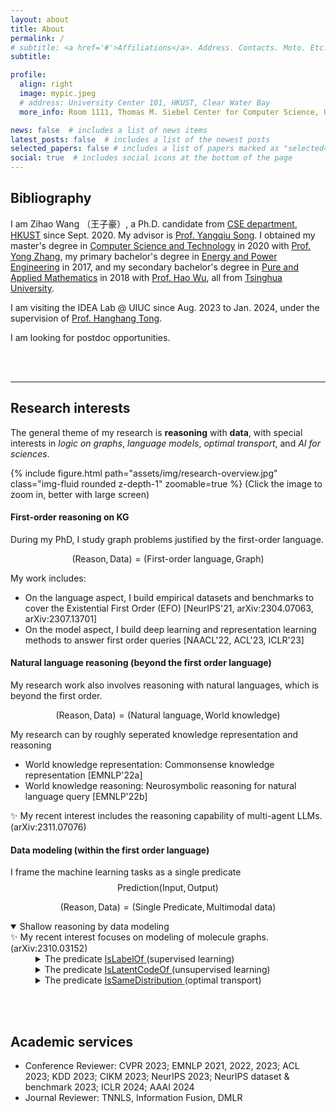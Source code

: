 ```yaml
---
layout: about
title: About
permalink: /
# subtitle: <a href='#'>Affiliations</a>. Address. Contacts. Moto. Etc.
subtitle:

profile:
  align: right
  image: mypic.jpeg
  # address: University Center 101, HKUST, Clear Water Bay
  more_info: Room 1111, Thomas M. Siebel Center for Computer Science, UIUC.

news: false  # includes a list of news items
latest_posts: false  # includes a list of the newest posts
selected_papers: false # includes a list of papers marked as "selected={true}"
social: true  # includes social icons at the bottom of the page
---
```


## Bibliography

I am Zihao Wang （王子豪）, a Ph.D. candidate from [CSE department](https://cse.hkust.edu.hk/), [HKUST](https://hkust.edu.hk/) since Sept. 2020. My advisor is [Prof. Yangqiu Song](https://cse.hkust.edu.hk/~yqsong/). I obtained my master's degree in [Computer Science and Technology](https://www.cs.tsinghua.edu.cn/csen/) in 2020 with [Prof. Yong Zhang](https://dagege.github.io/), my primary bachelor's degree in [Energy and Power Engineering](https://www.depe.tsinghua.edu.cn/depeen/) in 2017, and my secondary bachelor's degree in [Pure and Applied Mathematics](https://math.tsinghua.edu.cn) in 2018 with [Prof. Hao Wu](https://haowu1983.github.io), all from [Tsinghua University](https://www.tsinghua.edu.cn/en/index.htm).

I am visiting the IDEA Lab @ UIUC since Aug. 2023 to Jan. 2024, under the supervision of [Prof. Hanghang Tong](http://tonghanghang.org/).

I am looking for postdoc opportunities.

<br/><br/>

---

## Research interests

The general theme of my research is **reasoning** with **data**, with special interests in *logic on graphs*, *language models*, *optimal transport*, and *AI for sciences*.

{% include figure.html path="assets/img/research-overview.jpg" class="img-fluid rounded z-depth-1" zoomable=true %}
(Click the image to zoom in, better with large screen)

#### First-order reasoning on KG
During my PhD, I study graph problems justified by the first-order language.

$$(\text{Reason}, \text{Data}) = (\text{First-order language}, \text{Graph})$$

My work includes:
- On the language aspect, I build empirical datasets and benchmarks to cover the Existential First Order (EFO) [NeurIPS'21, arXiv:2304.07063, arXiv:2307.13701]
- On the model aspect, I build deep learning and representation learning methods to answer first order queries [NAACL'22, ACL'23, ICLR'23]

#### Natural language reasoning (beyond the first order language)
My research work also involves reasoning with natural languages, which is beyond the first order.

$$(\text{Reason}, \text{Data}) = (\text{Natural language}, \text{World knowledge})$$

My research can by roughly seperated knowledge representation and reasoning

- World knowledge representation: Commonsense knowledge representation [EMNLP'22a]
- World knowledge reasoning: Neurosymbolic reasoning for natural language query [EMNLP'22b]

✨ My recent interest includes the reasoning capability of multi-agent LLMs. (arXiv:2311.07076)

#### Data modeling (within the first order language)
I frame the machine learning tasks as a single predicate $$ \text{Prediction}(\text{Input}, \text{Output}) $$

$$(\text{Reason}, \text{Data}) = (\text{Single Predicate}, \text{Multimodal data})$$

<details open>
  <summary> Shallow reasoning by data modeling </summary>
  ✨ My recent interest focuses on modeling of molecule graphs. (arXiv:2310.03152)
  <div style="margin-left: 40px">
    <details>
    <summary>The predicate <ins> IsLabelOf </ins> (supervised learning)</summary>
    <ul>
      <li>Understand deep learning tricks [arXiv:2010.12648]</li>
      <li>Design neural heuristics for application [AJODO'23]</li>
      <li>Compressing deep neural networks [ICML'23]</li>
    </ul>
    </details>
    <details>
      <summary>The predicate <ins> IsLatentCodeOf </ins> (unsupervised learning)</summary>
    <ul>
      <li>Understand the variational auto encoder [NeurIPS'22]</li>
      <li>Modeling complex encoding/decoding process [VTC'21]</li>
      <li>Let learning help hardware design [ICCT'21]</li>
    </ul>
    </details>
    <details>
      <summary>The predicate <ins> IsSameDistribution </ins> (optimal transport)</summary>
    <ul>
      <li>Efficient algorithms [JSC'23,CSIAM-AM'23,CMS'22]</li>
      <li>Application to word vectors [ACL'20, EMNLP'20, COLING'22]</li>
      <li>Application to cross-domain recommendation [CIKM'22]</li>
    </ul>
    </details>
  </div>
</details>

<br/><br/>

## Academic services
- Conference Reviewer:
  CVPR 2023; EMNLP 2021, 2022, 2023; ACL 2023; KDD 2023; CIKM 2023; NeurIPS 2023; NeurIPS dataset & benchmark 2023; ICLR 2024; AAAI 2024
- Journal Reviewer: TNNLS, Information Fusion, DMLR

<br/><br/>

